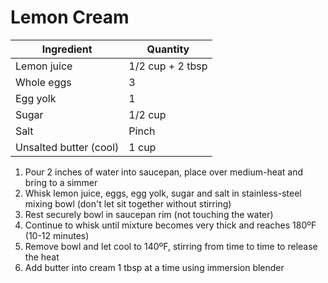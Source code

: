 Lemon Cream
===========

Ingredient | Quantity
---|---
Lemon juice | 1/2 cup + 2 tbsp
Whole eggs | 3
Egg yolk | 1
Sugar | 1/2 cup
Salt | Pinch
Unsalted butter (cool) | 1 cup

1. Pour 2 inches of water into saucepan, place over medium-heat and bring to a simmer
2. Whisk lemon juice, eggs, egg yolk, sugar and salt in stainless-steel mixing bowl (don't let sit together without stirring)
3. Rest securely bowl in saucepan rim (not touching the water)
4. Continue to whisk until mixture becomes very thick and reaches 180ºF (10-12 minutes)
5. Remove bowl and let cool to 140ºF, stirring from time to time to release the heat
6. Add butter into cream 1 tbsp at a time using immersion blender
